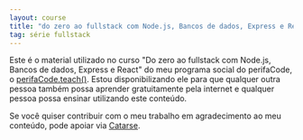 ```yaml
---
layout: course
title: "do zero ao fullstack com Node.js, Bancos de dados, Express e React"
tag: série fullstack
---
```

Este é o  material utilizado no curso "Do zero ao fullstack com Node.js, Bancos de dados, Express e React" do meu programa social do perifaCode, o [perifaCode.teach()](https://github.com/perifacode/teach). Estou disponibilizando ele para que qualquer outra pessoa também possa aprender gratuitamente pela internet e qualquer pessoa possa ensinar utilizando este conteúdo.

Se você quiser contribuir com o meu trabalho em agradecimento ao meu conteúdo, pode apoiar via [Catarse](https://www.catarse.me/william-oliveira).
